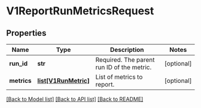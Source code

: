 # V1ReportRunMetricsRequest

## Properties
Name | Type | Description | Notes
------------ | ------------- | ------------- | -------------
**run_id** | **str** | Required. The parent run ID of the metric. | [optional] 
**metrics** | [**list[V1RunMetric]**](V1RunMetric.md) | List of metrics to report. | [optional] 

[[Back to Model list]](../README.md#documentation-for-models) [[Back to API list]](../README.md#documentation-for-api-endpoints) [[Back to README]](../README.md)


